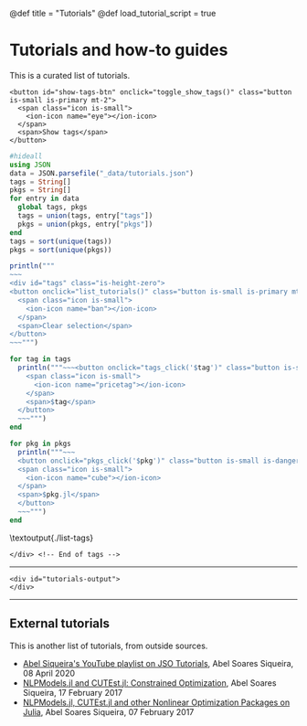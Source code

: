 @def title = "Tutorials"
@def load_tutorial_script = true

# Tutorials and how-to guides

This is a curated list of tutorials.

~~~
<button id="show-tags-btn" onclick="toggle_show_tags()" class="button is-small is-primary mt-2">
  <span class="icon is-small">
    <ion-icon name="eye"></ion-icon>
  </span>
  <span>Show tags</span>
</button>
~~~
```julia:./list-tags.jl
#hideall
using JSON
data = JSON.parsefile("_data/tutorials.json")
tags = String[]
pkgs = String[]
for entry in data
  global tags, pkgs
  tags = union(tags, entry["tags"])
  pkgs = union(pkgs, entry["pkgs"])
end
tags = sort(unique(tags))
pkgs = sort(unique(pkgs))

println("""
~~~
<div id="tags" class="is-height-zero">
<button onclick="list_tutorials()" class="button is-small is-primary mt-2">
  <span class="icon is-small">
    <ion-icon name="ban"></ion-icon>
  </span>
  <span>Clear selection</span>
</button>
~~~""")

for tag in tags
  println("""~~~<button onclick="tags_click('$tag')" class="button is-small is-link is-outlined mt-2">
    <span class="icon is-small">
      <ion-icon name="pricetag"></ion-icon>
    </span>
    <span>$tag</span>
  </button>
  ~~~""")
end

for pkg in pkgs
  println("""~~~
  <button onclick="pkgs_click('$pkg')" class="button is-small is-danger is-outlined mt-2">
  <span class="icon is-small">
    <ion-icon name="cube"></ion-icon>
  </span>
  <span>$pkg.jl</span>
  </button>
  ~~~""")
end
```
\textoutput{./list-tags}
~~~
</div> <!-- End of tags -->
~~~

---

~~~
<div id="tutorials-output">
</div>
~~~

---

## External tutorials

This is another list of tutorials, from outside sources.

- [Abel Siqueira's YouTube playlist on JSO Tutorials](https://www.youtube.com/playlist?list=PLOOY0eChA1uxmm8G2caFpdX7X9NjgpDUY), Abel Soares Siqueira, 08 April 2020
- [NLPModels.jl and CUTEst.jl: Constrained Optimization](https://abelsiqueira.com/blog/2017-02-17-nlpmodelsjl-and-cutestjl-constrained-optimization/), Abel Soares Siqueira, 17 February 2017
- [NLPModels.jl, CUTEst.jl and other Nonlinear Optimization Packages on Julia](https://abelsiqueira.com/blog/2017-02-07-nlpmodelsjl-cutestjl-and-other-nonlinear-optimization-packages-on-julia/), Abel Soares Siqueira, 07 February 2017
